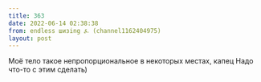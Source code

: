 ```yaml
---
title: 363
date: 2022-06-14 02:38:38
from: endless шизing ⍼ (channel1162404975)
layout: post
---
```


Моё тело такое непропорциональное в некоторых местах, капец
Надо что-то с этим сделать)
